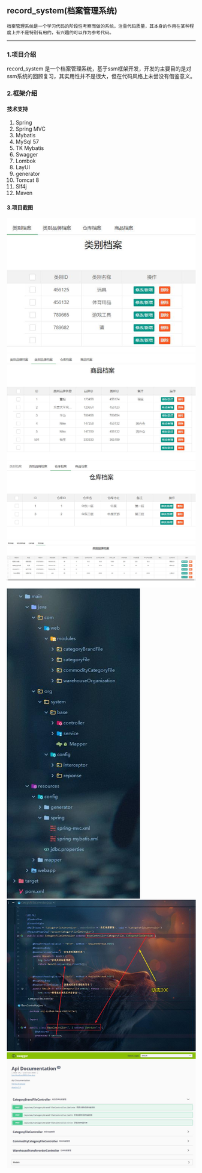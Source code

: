 ##	record_system(档案管理系统)
    档案管理系统是一个学习代码的阶段性考察而做的系统，注重代码质量，其本身的作用在某种程度上并不是特别有用的，有兴趣的可以作为参考代码。
    
---
###	1.项目介绍
 record_system 是一个档案管理系统，基于ssm框架开发，开发的主要目的是对ssm系统的回顾复习，其实用性并不是很大，但在代码风格上未尝没有借鉴意义。
 
### 2.框架介绍
#### 技术支持
1. Spring
2. Spring MVC
3. Mybatis
4. MySql 57
5. TK Mybatis
6. Swagger
7. Lombok
8. LayUI
9. generator
10. Tomcat 8
11. Slf4j
12. Maven


#### 3.项目截图
![在这里插入图片描述](doc/image/1.jpg)
![在这里插入图片描述](doc/image/2.jpg)
![在这里插入图片描述](doc/image/3.jpg)
![在这里插入图片描述](doc/image/4.jpg)
![在这里插入图片描述](doc/image/5.jpg)
![在这里插入图片描述](doc/image/6.jpg)
![在这里插入图片描述](doc/image/7.jpg)



